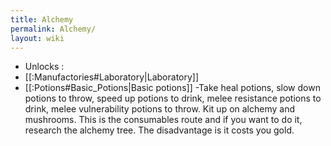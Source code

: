 ```yaml
---
title: Alchemy
permalink: Alchemy/
layout: wiki
---
```




- Unlocks :
- [[:Manufactories#Laboratory|Laboratory]]
- [[:Potions#Basic_Potions|Basic potions]]
-Take heal potions, slow down potions to throw, speed up potions to drink, melee resistance potions to drink, melee vulnerability potions to throw. Kit up on alchemy and mushrooms. This is the consumables route and if you want to do it, research the alchemy tree. The disadvantage is it costs you gold.